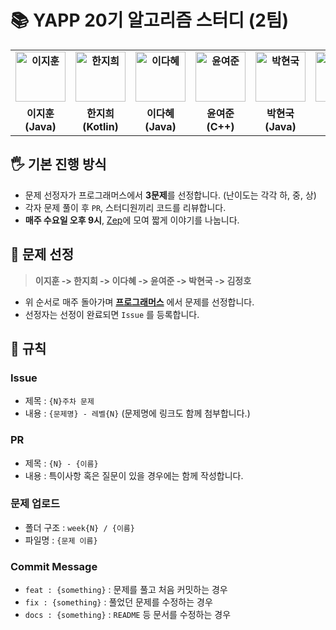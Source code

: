 # :books: YAPP 20기 알고리즘 스터디 (2팀)

<div align="center">
  <table style="font-weight : bold">
      <tr>
          <td align="center">
              <a href="https://github.com/znftm97">                 
                  <img alt="이지훈" src="https://avatars.githubusercontent.com/znftm97" width="80" />            
              </a>
          </td>
          <td align="center">
              <a href="https://github.com/jihee-dev">                 
                  <img alt="한지희" src="https://avatars.githubusercontent.com/jihee-dev" width="80" />            
              </a>
          </td>
          <td align="center">
              <a href="https://github.com/AnneMayor">                 
                  <img alt="이다혜" src="https://avatars.githubusercontent.com/AnneMayor" width="80" />            
              </a>
          </td>
          <td align="center">
              <a href="https://github.com/yjyoon-dev">                 
                  <img alt="윤여준" src="https://avatars.githubusercontent.com/yjyoon-dev" width="80" />            
              </a>
          </td>
          <td align="center">
              <a href="https://github.com/NaLDo627">                 
                  <img alt="박현국" src="https://avatars.githubusercontent.com/NaLDo627" width="80" />            
              </a>
          </td>
          <td align="center">
              <a href="https://github.com/hoyahozz">                 
                  <img alt="박현국" src="https://avatars.githubusercontent.com/hoyahozz" width="80" />            
              </a>
          </td>
      </tr>
      <tr>
          <td align="center">이지훈(Java)</td>
          <td align="center">한지희(Kotlin)</td>
          <td align="center">이다혜(Java)</td>
          <td align="center">윤여준(C++)</td>
          <td align="center">박현국(Java)</td>
          <td align="center">김정호(Java)</td>
      </tr>
  </table>
</div>

## 🖐 기본 진행 방식
- 문제 선정자가 프로그래머스에서 **3문제**를 선정합니다. (난이도는 각각 하, 중, 상)
- 각자 문제 풀이 후 `PR`, 스터디원끼리 코드를 리뷰합니다.
- **매주 수요일 오후 9시**, [Zep](https://zep.us/play/DElvly)에 모여 짧게 이야기를 나눕니다.

## 🤔 문제 선정
> **이지훈 -> 한지희 -> 이다혜 -> 윤여준 -> 박현국 -> 김정호**
- 위 순서로 매주 돌아가며 **[프로그래머스](https://programmers.co.kr/learn/challenges)** 에서 문제를 선정합니다.
- 선정자는 선정이 완료되면 `Issue` 를 등록합니다.

## 📕 규칙

### Issue
- 제목 : `{N}주차 문제`
- 내용 : `{문제명} - 레벨{N}` (문제명에 링크도 함께 첨부합니다.)

### PR
- 제목 : `{N} - {이름}`
- 내용 : 특이사항 혹은 질문이 있을 경우에는 함께 작성합니다.

### 문제 업로드
- 폴더 구조 : `week{N} / {이름}`
- 파일명 : `{문제 이름}`

### Commit Message
- `feat : {something}` : 문제를 풀고 처음 커밋하는 경우
- `fix : {something}` : 풀었던 문제를 수정하는 경우
- `docs : {something}` : `README` 등 문서를 수정하는 경우